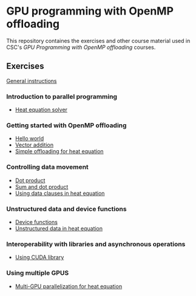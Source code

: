 # GPU programming with OpenMP offloading

This repository containes the exercises and other course material used in
CSC's *GPU Programming with OpenMP offloading* courses. 

## Exercises

[General instructions](exercise-instructions.md)

### Introduction to parallel programming

- [Heat equation solver](exercises/heat-cpu/)

### Getting started with OpenMP offloading

- [Hello world](exercises/hello-world/)
- [Vector addition](exercises/vector-sum/)
- [Simple offloading for heat equation](exercises/heat-equation/README-basic.md)

### Controlling data movement

- [Dot product](exercises/dot-product/)
- [Sum and dot product](exercises/sum-dot/)
- [Using data clauses in heat equation](heat-equation/README-data.md)

### Unstructured data and device functions

- [Device functions](exercises/gpu-functions/)
- [Unstructured data in heat equation](heat-equation/README-unstructured.md)

### Interoperability with libraries and asynchronous operations

- [Using CUDA library](exercises/device-ptr)

### Using multiple GPUS

- [Multi-GPU parallelization for heat equation](heat-equation/README-multi-gpu.md)

